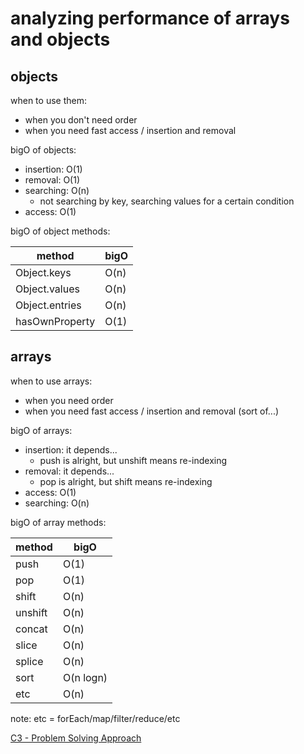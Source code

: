 # analyzing performance of arrays and objects

## objects

when to use them:
- when you don't need order
- when you need fast access / insertion and removal

bigO of objects:
- insertion: O(1)
- removal: O(1)
- searching: O(n)
  - not searching by key, searching values for a certain condition
- access: O(1)

bigO of object methods:

method         | bigO
-------------- | ------
Object.keys    | O(n)
Object.values  | O(n)
Object.entries | O(n)
hasOwnProperty | O(1)


## arrays

when to use arrays:
- when you need order
- when you need fast access / insertion and removal (sort of...)

bigO of arrays:
- insertion: it depends...
  - push is alright, but unshift means re-indexing
- removal: it depends...
  - pop is alright, but shift means re-indexing
- access: O(1)
- searching: O(n)

bigO of array methods:

method  | bigO
------- | ------
push    | O(1)
pop     | O(1)
shift   | O(n)
unshift | O(n)
concat  | O(n)
slice   | O(n)
splice  | O(n)
sort    | O(n logn)
etc     | O(n)

note: etc = forEach/map/filter/reduce/etc


[C3 - Problem Solving Approach](https://github.com/hungrypc/data-structures-and-algorithms/blob/master/chapters/3__problem_solving_approach.md)
